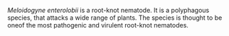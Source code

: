 <em>Meloidogyne enterolobii</em> is a root-knot nematode. It is a polyphagous species, that attacks a wide range of plants. 
The species is thought to be oneof the most pathogenic and virulent root-knot nematodes. 

